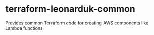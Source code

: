 # terraform-leonarduk-common
Provides common Terraform code for creating AWS components like Lambda functions
